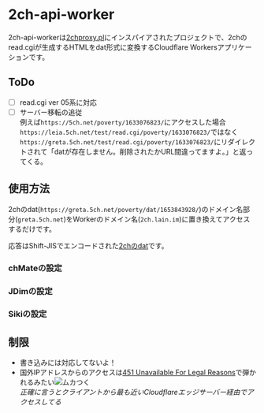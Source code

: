 # 2ch-api-worker
2ch-api-workerは[2chproxy.pl](https://github.com/yama-natuki/2chproxy.pl)にインスパイアされたプロジェクトで、2chのread.cgiが生成するHTMLをdat形式に変換するCloudflare Workersアプリケーションです。

## ToDo
- [ ] read.cgi ver 05系に対応
- [ ] サーバー移転の追従  
  例えば`https://5ch.net/poverty/1633076823/`にアクセスした場合`https://leia.5ch.net/test/read.cgi/poverty/1633076823/`ではなく`https://greta.5ch.net/test/read.cgi/poverty/1633076823/`にリダイレクトされて「datが存在しません。削除されたかURL間違ってますよ。」と返ってくる。

## 使用方法
2chのdat(`https://greta.5ch.net/poverty/dat/1653843928/`)のドメイン名部分(`greta.5ch.net`)をWorkerのドメイン名(`2ch.lain.im`)に置き換えてアクセスするだけです。

応答はShift-JISでエンコードされた[2chのdat](https://info.5ch.net/index.php/Monazilla/develop/dat)です。

### chMateの設定
### JDimの設定
### Sikiの設定

## 制限
- 書き込みには対応してないよ！
- 国外IPアドレスからのアクセスは[451 Unavailable For Legal Reasons](https://ja.wikipedia.org/wiki/HTTP_451)で弾かれるみたい![ムカつく](https://cdn.discordapp.com/emojis/498186332066152459.png?size=16)  
  *正確に言うとクライアントから最も近いCloudflareエッジサーバー経由でアクセスしてる*
